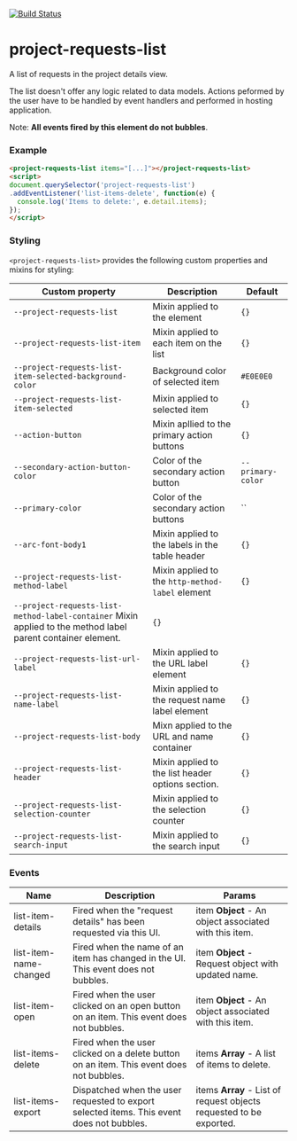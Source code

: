 [![Build Status](https://travis-ci.org/advanced-rest-client/project-requests-list.svg?branch=stage)](https://travis-ci.org/advanced-rest-client/project-requests-list)  

# project-requests-list

A list of requests in the project details view.

The list doesn't offer any logic related to data models. Actions peformed by the
user have to be handled by event handlers and performed in hosting application.

Note: **All events fired by this element do not bubbles**.

### Example
```html
<project-requests-list items="[...]"></project-requests-list>
<script>
document.querySelector('project-requests-list')
.addEventListener('list-items-delete', function(e) {
  console.log('Items to delete:', e.detail.items);
});
</script>
```

### Styling

`<project-requests-list>` provides the following custom properties and mixins for styling:

Custom property | Description | Default
----------------|-------------|----------
`--project-requests-list` | Mixin applied to the element | `{}`
`--project-requests-list-item` | Mixin applied to each item on the list | `{}`
`--project-requests-list-item-selected-background-color` | Background color of selected item | `#E0E0E0`
`--project-requests-list-item-selected` | Mixin applied to selected item | `{}`
`--action-button` | Mixin apllied to the primary action buttons | `{}`
`--secondary-action-button-color` | Color of the secondary action button | `--primary-color`
`--primary-color` | Color of the secondary action buttons | ``
`--arc-font-body1` | Mixin applied to the labels in the table header | `{}`
`--project-requests-list-method-label` | Mixin applied to the `http-method-label` element | `{}`
`--project-requests-list-method-label-container` Mixin applied to the method label parent container element. | `{}`
`--project-requests-list-url-label` | Mixin applied to the URL label element | `{}`
`--project-requests-list-name-label` | Mixin applied to the request name label element | `{}`
`--project-requests-list-body` | Mixn applied to the URL and name container | `{}`
`--project-requests-list-header` | Mixin applied to the list header options section. | `{}`
`--project-requests-list-selection-counter` | Mixin applied to the selection counter | `{}`
`--project-requests-list-search-input` | Mixin applied to the search input | `{}`



### Events
| Name | Description | Params |
| --- | --- | --- |
| list-item-details | Fired when the "request details" has been requested via this UI. | item **Object** - An object associated with this item. |
| list-item-name-changed | Fired when the name of an item has changed in the UI. This event does not bubbles. | item **Object** - Request object with updated name. |
| list-item-open | Fired when the user clicked on an open button on an item. This event does not bubbles. | item **Object** - An object associated with this item. |
| list-items-delete | Fired when the user clicked on a delete button on an item. This event does not bubbles. | items **Array** - A list of items to delete. |
| list-items-export | Dispatched when the user requested to export selected items. This event does not bubbles. | items **Array** - List of request objects requested to be exported. |
